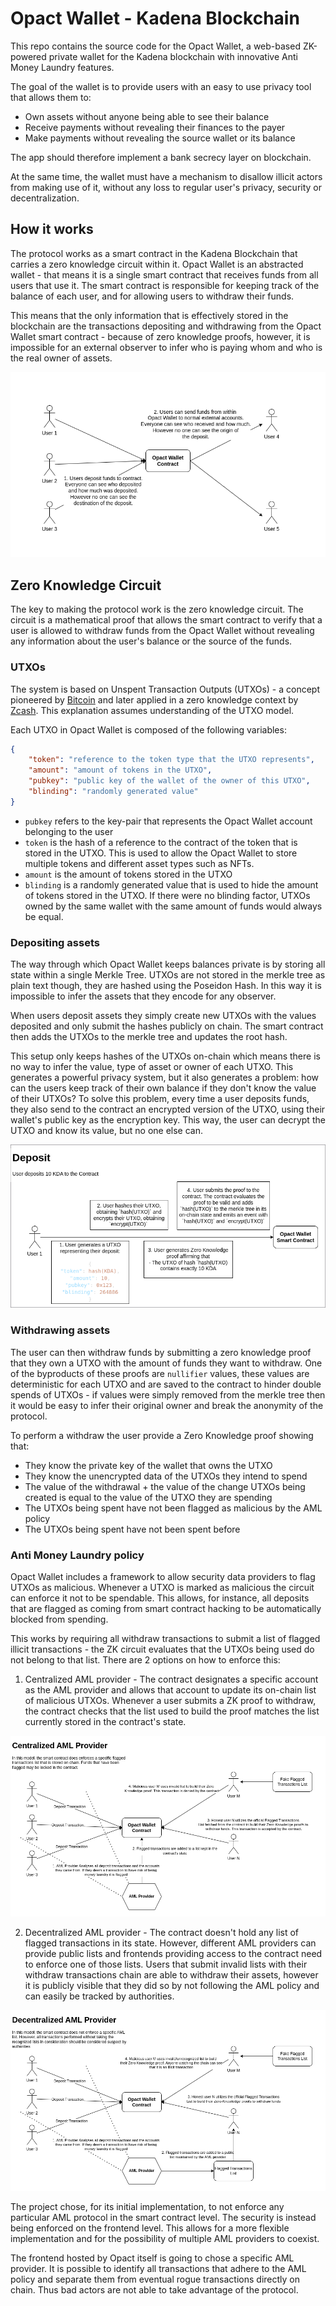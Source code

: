 # Opact Wallet - Kadena Blockchain

This repo contains the source code for the Opact Wallet, a web-based ZK-powered private wallet for the Kadena blockchain with innovative Anti Money Laundry features.

The goal of the wallet is to provide users with an easy to use privacy tool that allows them to:
- Own assets without anyone being able to see their balance
- Receive payments without revealing their finances to the payer
- Make payments without revealing the source wallet or its balance

The app should therefore implement a bank secrecy layer on blockchain.

At the same time, the wallet must have a mechanism to disallow illicit actors from making use of it, without any loss to regular user's privacy, security or decentralization.

## How it works
The protocol works as a smart contract in the Kadena Blockchain that carries a zero knowledge circuit within it. Opact Wallet is an abstracted wallet - that means it is a single smart contract that receives funds from all users that use it. The smart contract is responsible for keeping track of the balance of each user, and for allowing users to withdraw their funds. 

This means that the only information that is effectively stored in the blockchain are the transactions depositing and withdrawing from the Opact Wallet smart contract - because of zero knowledge proofs, however, it is impossible for an external observer to infer who is paying whom and who is the real owner of assets.


![Opact Wallet Diagram](media/smart-contract.png)

## Zero Knowledge Circuit
The key to making the protocol work is the zero knowledge circuit. The circuit is a mathematical proof that allows the smart contract to verify that a user is allowed to withdraw funds from the Opact Wallet without revealing any information about the user's balance or the source of the funds.

### UTXOs
The system is based on Unspent Transaction Outputs (UTXOs) - a concept pioneered by [Bitcoin](https://river.com/learn/bitcoins-utxo-model/) and later applied in a zero knowledge context by [Zcash](https://zcash.readthedocs.io/en/latest/rtd_pages/shield_coinbase.html). This explanation assumes understanding of the UTXO model.

Each UTXO in Opact Wallet is composed of the following variables:
```JSON
{
    "token": "reference to the token type that the UTXO represents",
    "amount": "amount of tokens in the UTXO",
    "pubkey": "public key of the wallet of the owner of this UTXO",
    "blinding": "randomly generated value"
}
```
- `pubkey` refers to the key-pair that represents the Opact Wallet account belonging to the user
- `token` is the hash of a reference to the contract of the token that is stored in the UTXO. This is used to allow the Opact Wallet to store multiple tokens and different asset types such as NFTs.
- `amount` is the amount of tokens stored in the UTXO
- `blinding` is a randomly generated value that is used to hide the amount of tokens stored in the UTXO. If there were no blinding factor, UTXOs owned by the same wallet with the same amount of funds would always be equal.

### Depositing assets
The way through which Opact Wallet keeps balances private is by storing all state within a single Merkle Tree. UTXOs are not stored in the merkle tree as plain text though, they are hashed using the Poseidon Hash. In this way it is impossible to infer the assets that they encode for any observer.

When users deposit assets they simply create new UTXOs with the values deposited and only submit the hashes publicly on chain. The smart contract then adds the UTXOs to the merkle tree and updates the root hash.

This setup only keeps hashes of the UTXOs on-chain which means there is no way to infer the value, type of asset or owner of each UTXO. This generates a powerful privacy system, but it also generates a problem: how can the users keep track of their own balance if they don't know the value of their UTXOs? To solve this problem, every time a user deposits funds, they also send to the contract an encrypted version of the UTXO, using their wallet's public key as the encryption key. This way, the user can decrypt the UTXO and know its value, but no one else can.

![Circuit Deposit Flow](media/circuit-deposit.png)

### Withdrawing assets
The user can then withdraw funds by submitting a zero knowledge proof that they own a UTXO with the amount of funds they want to withdraw. One of the byproducts of these proofs are `nullifier` values, these values are deterministic for each UTXO and are saved to the contract to hinder double spends of UTXOs - if values were simply removed from the merkle tree then it would be easy to infer their original owner and break the anonymity of the protocol.

To perform a withdraw the user provide a Zero Knowledge proof showing that:
- They know the private key of the wallet that owns the UTXO
- They know the unencrypted data of the UTXOs they intend to spend
- The value of the withdrawal + the value of the change UTXOs being created is equal to the value of the UTXO they are spending
- The UTXOs being spent have not been flagged as malicious by the AML policy
- The UTXOs being spent have not been spent before

### Anti Money Laundry policy
Opact Wallet includes a framework to allow security data providers to flag UTXOs as malicious. Whenever a UTXO is marked as malicious the circuit can enforce it not to be spendable.
This allows, for instance, all deposits that are flagged as coming from smart contract hacking to be automatically blocked from spending. 

This works by requiring all withdraw transactions to submit a list of flagged illicit transactions - the ZK circuit evaluates that the UTXOs being used do not belong to that list. There are 2 options on how to enforce this:
1. Centralized AML provider - The contract designates a specific account as the AML provider and allows that account to update its on-chain list of malicious UTXOs. Whenever a user submits a ZK proof to withdraw, the contract checks that the list used to build the proof matches the list currently stored in the contract's state.

![Circuit AML Flow Centralized](media/circuit-aml-centralized.png)

2. Decentralized AML provider - The contract doesn't hold any list of flagged transactions in its state. However, different AML providers can provide public lists and frontends providing access to the contract need to enforce one of those lists. Users that submit invalid lists with their withdraw transactions chain are able to withdraw their assets, however it is publicly visible that they did so by not following the AML policy and can easily be tracked by authorities.

![Circuit AML Flow Decentralized](media/circuit-aml-decentralized.png)

The project chose, for its initial implementation, to not enforce any particular AML protocol in the smart contract level. The security is instead being enforced on the frontend level. This allows for a more flexible implementation and for the possibility of multiple AML providers to coexist.

The frontend hosted by Opact itself is going to chose a specific AML provider. It is possible to identify all transactions that adhere to the AML policy and separate them from eventual rogue transactions directly on chain. Thus bad actors are not able to take advantage of the protocol.